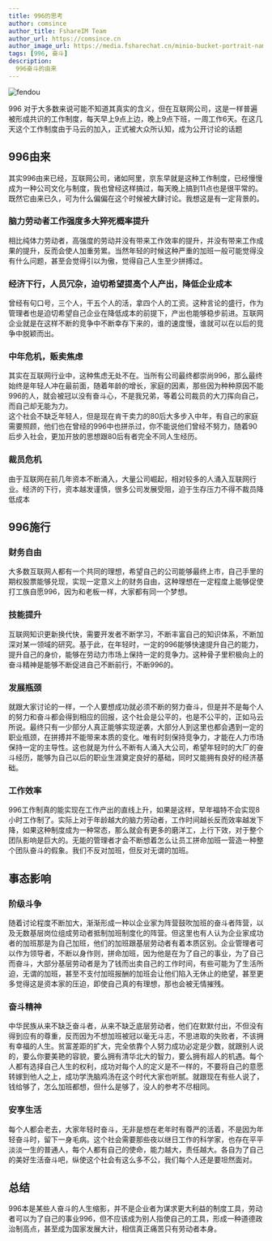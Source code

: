 ```yaml
---
title: 996的思考
author: comsince
author_title: FshareIM Team
author_url: https://comsince.cn
author_image_url: https://media.fsharechat.cn/minio-bucket-portrait-name/fsharechat.png
tags: [996, 奋斗]
description:
  996奋斗的由来
---
```


<img
  alt="fendou"
  className="banner"
  src="https://media.fsharechat.cn/minio-bucket-file-name/fendou.jpg"
/>

996 对于大多数来说可能不知道其真实的含义，但在互联网公司，这是一样普遍被形成共识的工作制度，每天早上9点上边，晚上9点下班，一周工作6天。在这几天这个工作制度由于马云的加入，正式被大众所认知，成为公开讨论的话题

<!--truncate-->

## 996由来
其实996由来已经，互联网公司，诸如阿里，京东早就是这种工作制度，已经慢慢成为一种公司文化与制度，我也曾经这样搞过，每天晚上搞到11点也是很平常的。既然它由来已久，可为什么偏偏在这个时候被大肆讨论。我想这是有一定背景的。
### 脑力劳动者工作强度多大猝死概率提升  
相比纯体力劳动者，高强度的劳动并没有带来工作效率的提升，并没有带来工作成果的提升，反而会使人加重劳累。当然年轻的时候这种严重的加班一般可能觉得没有什么问题，甚至会觉得引以为傲，觉得自己人生至少拼搏过。

### 经济下行，人员冗杂，迫切希望提高个人产出，降低企业成本
曾经有句口号，三个人，干五个人的活，拿四个人的工资。这种言论的盛行，作为管理者也是迫切希望自己企业在降低成本的前提下，产出也能够稳步前进。互联网企业就是在这样不断的竞争中不断幸存下来的，谁的速度慢，谁就可以在以后的竞争中脱颖而出。

### 中年危机，贩卖焦虑
其实在互联网行业中，这种焦虑无处不在。当所有公司最终都崇尚996，那么最终始终是年轻人冲在最前面，随着年龄的增长，家庭的因素，那些因为种种原因不能996的人，就会被冠以没有奋斗心，不是我兄弟，等着公司裁员的大刀挥向自己，而自己却无能为力。  
这个社会不缺乏年轻人，但是现在肯干卖力的80后大多步入中年，有自己的家庭需要照顾，他们也在曾经的996中也拼杀过，你不能说他们曾经不努力，随着90后步入社会，更加开放的思想跟80后有者完全不同人生经历。

### 裁员危机
由于互联网在前几年资本不断涌入，大量公司崛起，相对较多的人涌入互联网行业。经济的下行，资本越发谨慎，很多公司发展受阻，迫于生存压力不得不裁员降低成本

## 996施行
### 财务自由
大多数互联网人都有一个共同的理想，希望自己的公司能够最终上市，自己手里的期权股票能够兑现，实现一定意义上的财务自由，这种理想在一定程度上能够促使打工族自愿996，因为和老板一样，大家都有同一个梦想。

### 技能提升
互联网知识更新换代快，需要开发者不断学习，不断丰富自己的知识体系，不断加深对某一领域的研究。基于此，在年轻时，一定的996能够快速提升自己的能力，提升自己的身价，能够在劳动力市场上保持一定的竞争力。这种骨子里积极向上的奋斗精神是能够不断促进自己不断前行，不断996的。

### 发展瓶颈
就跟大家讨论的一样，一个人要想成功就必须不断的努力奋斗，但是并不是每个人的努力和奋斗都会得到相应的回报，这个社会是公平的，也是不公平的，正如马云所说。最终只有一少部分人真正能够实现逆袭，大部分人到这里也都会遇到一定的职业瓶颈，在拼搏并不能带来本质的变化。唯有时刻保持竞争力，才能在人力市场保持一定的主导性。这也就是为什么不断有人涌入大公司，希望年轻时的大厂的奋斗经历，能够为自己以后的职业生涯奠定良好的基础，同时又能拥有良好的经济基础。  

### 工作效率
996工作制真的能实现在工作产出的直线上升，如果是这样，早年福特不会实现8小时工作制了。实际上对于年龄越大的脑力劳动者，工作时间越长反而效率越发下降，如果这种制度成为一种常态，那么就会有更多的磨洋工，上行下效，对于整个团队影响是巨大的。无能的管理者才会不断想着怎么让员工拼命加班一营造一种整个团队奋斗的假象。我们不反对加班，但反对无谓的加班。

## 事态影响
### 阶级斗争
随着讨论程度不断加大，渐渐形成一种以企业家为阵营鼓吹加班的奋斗者阵营，以及无数基层岗位组成劳动者抵制加班制度化的阵营。但这里也有人认为企业家成功者的加班那是为自己加班，他们的加班跟基层劳动者有着本质区别。企业管理者可以作为领导者，不断以身作则，拼命加班，因为他是在为了自己的事业，为了自己而奋斗，大部分基层劳动者是为了钱而出卖自己的工作时间，有些可能为了生活所迫，无谓的加班，甚至不支付加班报酬的加班会让他们陷入无休止的绝望，甚至更多觉得这是资本家的压迫，即使自己真的有理想，那也会被无情摧残。

### 奋斗精神
中华民族从来不缺乏奋斗者，从来不缺乏底层劳动者，他们在默默付出，不但没有得到应有的尊重，反而因为不想加班被冠以毫无斗志，不思进取的失败者，不该拥有幸福的人生。贫富差距的扩大，完全依靠个人努力成功必定是少数，就跟别人说的，要么你要美艳的容貌，要么拥有清华北大的智力，要么拥有超人的机遇。每个人都有选择自己人生的权利，成功对每个人的定义是不一样的，不要将自己的意愿转嫁到他人之上，成功学洗脑鸡汤在这个时代大家也听腻。就跟现在有些人说了，钱给够了，怎么加班都想，但什么是够了，没人的参考不尽相同。


### 安享生活
每个人都会老去，大家年轻时奋斗，无非是想在老年时有尊严的活着，不是因为年轻奋斗时，留下一身毛病。这个社会需要那些夜以继日工作的科学家，也存在平平淡淡一生的普通人，每个人都有自己的使命，能力越大，责任越大。各自为了自己的美好生活奋斗吧，纵使这个社会有这么多不公，我们每个人还是要坦然面对。


## 总结
996本是某些人奋斗的人生缩影，并不是企业者为谋求更大利益的制度工具，劳动者可以为了自己的事业996，但不应该成为别人指使自己的工具，形成一种道德政治制高点，甚至成为国家发展大计，相信真正痛苦只有劳动者本身。
